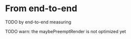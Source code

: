 # From end-to-end

TODO by end-to-end measuring

TODO warn: the maybePreemptRender is not optimized yet
